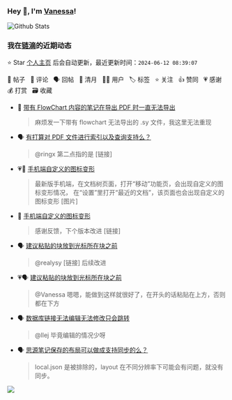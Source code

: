 ### Hey 👋, I'm [Vanessa](http://vanessa.b3log.org/)!

![Github Stats](https://github-readme-stats.vercel.app/api?username=Vanessa219&show_icons=true)

<!--events start -->

### 我在[链滴](https://ld246.com)的近期动态

⭐️ Star [个人主页](https://github.com/Vanessa219/Vanessa219) 后会自动更新，最近更新时间：`2024-06-12 08:39:07`

📝 帖子 &nbsp; 💬 评论 &nbsp; 🗣 回帖 &nbsp; 🌙 清月 &nbsp; 👨‍💻 用户 &nbsp; 🏷️ 标签 &nbsp; ⭐️ 关注 &nbsp; 👍 赞同 &nbsp; 💗 感谢 &nbsp; 💰 打赏 &nbsp; 🗃 收藏

* 💬 [带有 FlowChart 内容的笔记在导出 PDF 时一直无法导出](https://ld246.com/article/1718102426934/comment/1718117439470#comments)

  > 麻烦发一下带有 flowchart 无法导出的 .sy 文件，我这里无法重现
* 🗣 [有打算对 PDF 文件进行索引以及查询支持么？](https://ld246.com/article/1718096363449/comment/1718098991753#comments)

  > @ringx 第二点指的是 [链接]
* 💗📝 [手机端自定义的图标变形](https://ld246.com/article/1718005385354)

  > 最新版手机端，在文档树页面，打开“移动”功能页，会出现自定义的图标变形情况， 在“设置”里打开“最近的文档”，该页面也会出现自定义的图标变形 [图片]
* 💬 [手机端自定义的图标变形](https://ld246.com/article/1718005385354/comment/1718095731277#comments)

  > 感谢反馈，下个版本改进 [链接]
* 🗣 [建议粘贴的块放到光标所在块之前](https://ld246.com/article/1717561430343/comment/1717731571478#comments)

  > @realysy [链接] 后续改进
* 💗🗣 [建议粘贴的块放到光标所在块之前](https://ld246.com/article/1717561430343/comment/1717731571478#comments)

  > @Vanessa 嗯嗯，能做到这样就很好了，在开头的话粘贴在上方，否则都在下方
* 🗣 [数据库链接无法编辑无法修改只会跳转](https://ld246.com/article/1717664766709/comment/1717664936917#comments)

  > @llej 毕竟编辑的情况少呀
* 🗣 [思源笔记保存的布局可以做成支持同步的么？](https://ld246.com/article/1717786603262/comment/1717816606625#comments)

  > local.json 是被排除的，layout 在不同分辨率下可能会有问题，就没有同步。


<!--events end -->

<a title="Hits" target="_blank" href="https://github.com/Vanessa219/Vanessa219"><img src="https://hits.b3log.org/Vanessa219/Vanessa219.svg"></a>
